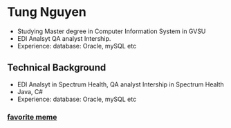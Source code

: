 # Tung Nguyen
- Studying Master degree in Computer Information System in GVSU
- EDI Analsyt QA analyst Intership.
- Experience: database: Oracle, mySQL etc 
## Technical Background
- EDI Analsyt in Spectrum Health, QA analyst Intership in Spectrum Health
- Java, C#
- Experience: database: Oracle, mySQL etc 

### [favorite meme ](https://www.kodifiretvstick.com/wp-content/uploads/2017/11/Kodi-Erro-Log-Tech-Support.jpg)
